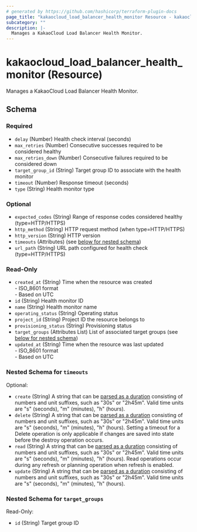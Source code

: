 ```yaml
---
# generated by https://github.com/hashicorp/terraform-plugin-docs
page_title: "kakaocloud_load_balancer_health_monitor Resource - kakaocloud"
subcategory: ""
description: |-
  Manages a KakaoCloud Load Balancer Health Monitor.
---
```


# kakaocloud_load_balancer_health_monitor (Resource)

Manages a KakaoCloud Load Balancer Health Monitor.



<!-- schema generated by tfplugindocs -->
## Schema

### Required

- `delay` (Number) Health check interval (seconds)
- `max_retries` (Number) Consecutive successes required to be considered healthy
- `max_retries_down` (Number) Consecutive failures required to be considered down
- `target_group_id` (String) Target group ID to associate with the health monitor
- `timeout` (Number) Response timeout (seconds)
- `type` (String) Health monitor type

### Optional

- `expected_codes` (String) Range of response codes considered healthy (type=HTTP/HTTPS)
- `http_method` (String) HTTP request method (when type=HTTP/HTTPS)
- `http_version` (String) HTTP version
- `timeouts` (Attributes) (see [below for nested schema](#nestedatt--timeouts))
- `url_path` (String) URL path configured for health check (type=HTTP/HTTPS)

### Read-Only

- `created_at` (String) Time when the resource was created <br/> - ISO_8601 format  <br/> - Based on UTC
- `id` (String) Health monitor ID
- `name` (String) Health monitor name
- `operating_status` (String) Operating status
- `project_id` (String) Project ID the resource belongs to
- `provisioning_status` (String) Provisioning status
- `target_groups` (Attributes List) List of associated target groups (see [below for nested schema](#nestedatt--target_groups))
- `updated_at` (String) Time when the resource was last updated <br/> - ISO_8601 format  <br/> - Based on UTC

<a id="nestedatt--timeouts"></a>
### Nested Schema for `timeouts`

Optional:

- `create` (String) A string that can be [parsed as a duration](https://pkg.go.dev/time#ParseDuration) consisting of numbers and unit suffixes, such as "30s" or "2h45m". Valid time units are "s" (seconds), "m" (minutes), "h" (hours).
- `delete` (String) A string that can be [parsed as a duration](https://pkg.go.dev/time#ParseDuration) consisting of numbers and unit suffixes, such as "30s" or "2h45m". Valid time units are "s" (seconds), "m" (minutes), "h" (hours). Setting a timeout for a Delete operation is only applicable if changes are saved into state before the destroy operation occurs.
- `read` (String) A string that can be [parsed as a duration](https://pkg.go.dev/time#ParseDuration) consisting of numbers and unit suffixes, such as "30s" or "2h45m". Valid time units are "s" (seconds), "m" (minutes), "h" (hours). Read operations occur during any refresh or planning operation when refresh is enabled.
- `update` (String) A string that can be [parsed as a duration](https://pkg.go.dev/time#ParseDuration) consisting of numbers and unit suffixes, such as "30s" or "2h45m". Valid time units are "s" (seconds), "m" (minutes), "h" (hours).


<a id="nestedatt--target_groups"></a>
### Nested Schema for `target_groups`

Read-Only:

- `id` (String) Target group ID
